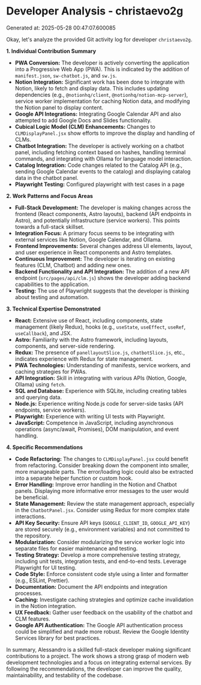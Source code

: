 # Developer Analysis - christaevo2g
Generated at: 2025-05-28 00:47:07.600085

Okay, let's analyze the provided Git activity log for developer `christaevo2g`.

**1. Individual Contribution Summary**

*   **PWA Conversion:**  The developer is actively converting the application into a Progressive Web App (PWA).  This is indicated by the addition of `manifest.json`, `sw-chatbot.js`, and `sw.js`.
*   **Notion Integration:**  Significant work has been done to integrate with Notion, likely to fetch and display data.  This includes updating dependencies (e.g., `@notionhq/client`, `@notionhq/notion-mcp-server`), service worker implementation for caching Notion data, and modifying the Notion panel to display content.
*   **Google API Integrations:** Integrating  Google Calendar API and also attempted to add Google Docs and Slides functionality.
*   **Cubical Logic Model (CLM) Enhancements:** Changes to `CLMDisplayPanel.jsx` show efforts to improve the display and handling of CLMs.
*   **Chatbot Integration:** The developer is actively working on a chatbot panel, including fetching context based on hashes, handling terminal commands, and integrating with Ollama for language model interaction.
*   **Catalog Integration:** Code changes related to the Catalog API (e.g., sending Google Calendar events to the catalog) and displaying catalog data in the chatbot panel.
*   **Playwright Testing:** Configured playwright with test cases in a page

**2. Work Patterns and Focus Areas**

*   **Full-Stack Development:** The developer is making changes across the frontend (React components, Astro layouts), backend (API endpoints in Astro), and potentially infrastructure (service workers). This points towards a full-stack skillset.
*   **Integration Focus:**  A primary focus seems to be integrating with external services like Notion, Google Calendar, and Ollama.
*   **Frontend Improvements:**  Several changes address UI elements, layout, and user experience in React components and Astro templates.
*   **Continuous Improvement:** The developer is iterating on existing features (CLM, Chatbot) and adding new ones.
*   **Backend Functionality and API Integration:** The addition of a new API endpoint (`src/pages/api/clm.js`) shows the developer adding backend capabilities to the application.
*   **Testing:**  The use of Playwright suggests that the developer is thinking about testing and automation.

**3. Technical Expertise Demonstrated**

*   **React:** Extensive use of React, including components, state management (likely Redux), hooks (e.g., `useState`, `useEffect`, `useRef`, `useCallback`), and JSX.
*   **Astro:** Familiarity with the Astro framework, including layouts, components, and server-side rendering.
*   **Redux:**  The presence of `panellayoutSlice.js`, `chatbotSlice.js`, etc., indicates experience with Redux for state management.
*   **PWA Technologies:** Understanding of manifests, service workers, and caching strategies for PWAs.
*   **API Integration:**  Skill in integrating with various APIs (Notion, Google, Ollama) using `fetch`.
*   **SQL and Database:** Experience with SQLite, including creating tables and querying data.
*   **Node.js:**  Experience writing Node.js code for server-side tasks (API endpoints, service workers).
*   **Playwright:** Experience with writing UI tests with Playwright.
*   **JavaScript:** Competence in JavaScript, including asynchronous operations (async/await, Promises), DOM manipulation, and event handling.

**4. Specific Recommendations**

*   **Code Refactoring:** The changes to `CLMDisplayPanel.jsx` could benefit from refactoring. Consider breaking down the component into smaller, more manageable parts. The error/loading logic could also be extracted into a separate helper function or custom hook.
*   **Error Handling:**  Improve error handling in the Notion and Chatbot panels.  Displaying more informative error messages to the user would be beneficial.
*   **State Management:**  Review the state management approach, especially in the `ChatbotPanel.jsx`. Consider using Redux for more complex state interactions.
*   **API Key Security:**  Ensure API keys (`GOOGLE_CLIENT_ID`, `GOOGLE_API_KEY`) are stored securely (e.g., environment variables) and not committed to the repository.
*   **Modularization:** Consider modularizing the service worker logic into separate files for easier maintenance and testing.
*   **Testing Strategy:** Develop a more comprehensive testing strategy, including unit tests, integration tests, and end-to-end tests.  Leverage Playwright for UI testing.
*   **Code Style:**  Enforce consistent code style using a linter and formatter (e.g., ESLint, Prettier).
*   **Documentation:** Document the API endpoints and integration processes.
*   **Caching:** Investigate caching strategies and optimize cache invalidation in the Notion integration.
*   **UX Feedback:**  Gather user feedback on the usability of the chatbot and CLM features.
*   **Google API Authentication:** The Google API authentication process could be simplified and made more robust. Review the Google Identity Services library for best practices.

In summary, Alessandro is a skilled full-stack developer making significant contributions to a project.  The work shows a strong grasp of modern web development technologies and a focus on integrating external services.  By following the recommendations, the developer can improve the quality, maintainability, and testability of the codebase.
